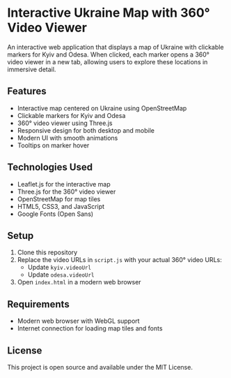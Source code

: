 # Interactive Ukraine Map with 360° Video Viewer

An interactive web application that displays a map of Ukraine with clickable markers for Kyiv and Odesa. When clicked, each marker opens a 360° video viewer in a new tab, allowing users to explore these locations in immersive detail.

## Features

- Interactive map centered on Ukraine using OpenStreetMap
- Clickable markers for Kyiv and Odesa
- 360° video viewer using Three.js
- Responsive design for both desktop and mobile
- Modern UI with smooth animations
- Tooltips on marker hover

## Technologies Used

- Leaflet.js for the interactive map
- Three.js for the 360° video viewer
- OpenStreetMap for map tiles
- HTML5, CSS3, and JavaScript
- Google Fonts (Open Sans)

## Setup

1. Clone this repository
2. Replace the video URLs in `script.js` with your actual 360° video URLs:
   - Update `kyiv.videoUrl`
   - Update `odesa.videoUrl`
3. Open `index.html` in a modern web browser

## Requirements

- Modern web browser with WebGL support
- Internet connection for loading map tiles and fonts

## License

This project is open source and available under the MIT License.
